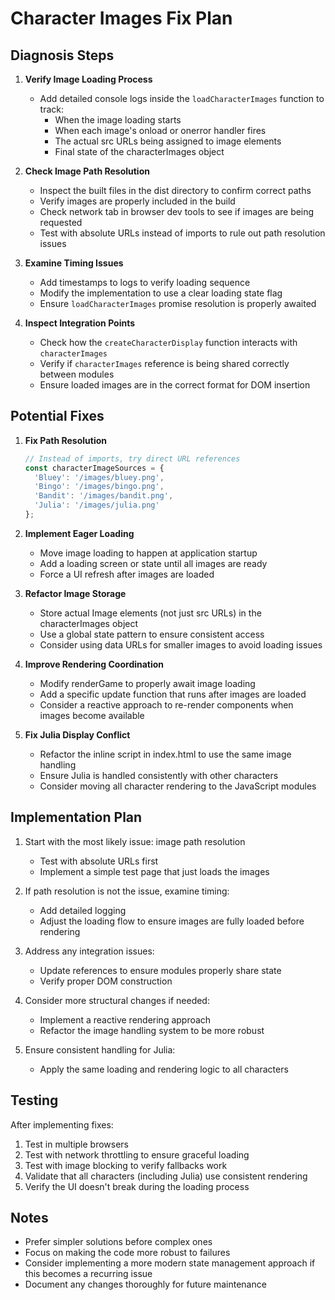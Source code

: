 # Character Images Fix Plan

## Diagnosis Steps

1. **Verify Image Loading Process**
   - Add detailed console logs inside the `loadCharacterImages` function to track:
     - When the image loading starts
     - When each image's onload or onerror handler fires
     - The actual src URLs being assigned to image elements
     - Final state of the characterImages object

2. **Check Image Path Resolution**
   - Inspect the built files in the dist directory to confirm correct paths
   - Verify images are properly included in the build
   - Check network tab in browser dev tools to see if images are being requested
   - Test with absolute URLs instead of imports to rule out path resolution issues

3. **Examine Timing Issues**
   - Add timestamps to logs to verify loading sequence
   - Modify the implementation to use a clear loading state flag
   - Ensure `loadCharacterImages` promise resolution is properly awaited

4. **Inspect Integration Points**
   - Check how the `createCharacterDisplay` function interacts with `characterImages`
   - Verify if `characterImages` reference is being shared correctly between modules
   - Ensure loaded images are in the correct format for DOM insertion

## Potential Fixes

1. **Fix Path Resolution**
   ```javascript
   // Instead of imports, try direct URL references
   const characterImageSources = {
     'Bluey': '/images/bluey.png',
     'Bingo': '/images/bingo.png',
     'Bandit': '/images/bandit.png',
     'Julia': '/images/julia.png'
   };
   ```

2. **Implement Eager Loading**
   - Move image loading to happen at application startup
   - Add a loading screen or state until all images are ready
   - Force a UI refresh after images are loaded

3. **Refactor Image Storage**
   - Store actual Image elements (not just src URLs) in the characterImages object
   - Use a global state pattern to ensure consistent access
   - Consider using data URLs for smaller images to avoid loading issues

4. **Improve Rendering Coordination**
   - Modify renderGame to properly await image loading
   - Add a specific update function that runs after images are loaded
   - Consider a reactive approach to re-render components when images become available

5. **Fix Julia Display Conflict**
   - Refactor the inline script in index.html to use the same image handling
   - Ensure Julia is handled consistently with other characters
   - Consider moving all character rendering to the JavaScript modules

## Implementation Plan

1. Start with the most likely issue: image path resolution
   - Test with absolute URLs first
   - Implement a simple test page that just loads the images

2. If path resolution is not the issue, examine timing:
   - Add detailed logging
   - Adjust the loading flow to ensure images are fully loaded before rendering

3. Address any integration issues:
   - Update references to ensure modules properly share state
   - Verify proper DOM construction

4. Consider more structural changes if needed:
   - Implement a reactive rendering approach
   - Refactor the image handling system to be more robust

5. Ensure consistent handling for Julia:
   - Apply the same loading and rendering logic to all characters

## Testing

After implementing fixes:
1. Test in multiple browsers
2. Test with network throttling to ensure graceful loading
3. Test with image blocking to verify fallbacks work
4. Validate that all characters (including Julia) use consistent rendering
5. Verify the UI doesn't break during the loading process

## Notes

- Prefer simpler solutions before complex ones
- Focus on making the code more robust to failures
- Consider implementing a more modern state management approach if this becomes a recurring issue
- Document any changes thoroughly for future maintenance